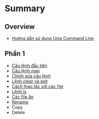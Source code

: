 # Summary

## Overview

* [Hướng dẫn sử dụng Unix Command Line](README.md)

## Phần 1

* [Câu lệnh đầu tiên](phn-1/cau-lnh-u-tien.md)
* [Câu lệnh man](phn-1/cau-lnh-man.md)
* [Chỉnh sửa câu lệnh](phn-1/chnh-sa-cau-lnh.md)
* [Lệnh clear và exit](phn-1/lnh-clear-va-exit.md)
* [Cách thao tác với các file](phn-1/chnh-sa-file-trong-may-tinh.md)
* [Lệnh ls](phn-1/lnh-ls.md)
* [Các file ẩn](phn-1/cac-file-n.md)
* [Rename](phn-1/rename.md)
* Copy
* Delete


